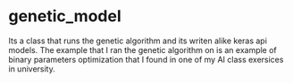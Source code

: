 # genetic_model
Its a class that runs the genetic algorithm and its writen alike keras api models.
The example that I ran the genetic algorithm on is an example of binary parameters optimization that I found in one of my AI class exersices in university.
